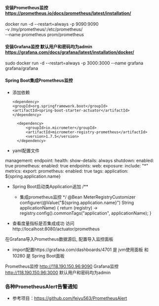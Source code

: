 #### 安装Prometheus监控 https://prometheus.io/docs/prometheus/latest/installation/

docker run -d --restart=always -p 9090:9090 \
-v /my/prometheus/:/etc/prometheus/  \
--name prometheus  prom/prometheus


#### 安装Grafana监控 默认用户和密码均为admin  https://grafana.com/docs/grafana/latest/installation/docker/

sudo docker run  -d --restart=always -p 3000:3000 --name grafana grafana/grafana

#### Spring Boot集成Prometheus监控
- 添加依赖
  
    <!-- Spring Boot监控 -->
      <dependency>
      <groupId>org.springframework.boot</groupId>
      <artifactId>spring-boot-starter-actuator</artifactId>
      </dependency>
  
  <!-- Prometheus监控  https://prometheus.io/docs/introduction/overview/ -->
        <dependency>
            <groupId>io.micrometer</groupId>
            <artifactId>micrometer-registry-prometheus</artifactId>
            <version>1.7.5</version>
        </dependency>

- yaml配置文件

management:
  endpoint:
    health:
      show-details: always
    shutdown:
      enabled: true
    prometheus:
      enabled: true
  endpoints:
    web:
      exposure:
        include: "*"
  metrics:
    export:
      prometheus:
        enabled: true
    tags:
      application: ${spring.application.name}

- Spring Boot启动类Application追加
  /**
  * 集成prometheus监控
    */
    @Bean
    MeterRegistryCustomizer<MeterRegistry> configurer(@Value("${spring.application.name}") String applicationName) {
    return (registry) -> registry.config().commonTags("application", applicationName);
    }

- 查看度量指标是否集成成功
  访问 http://localhost:8080/actuator/prometheus

在Grafana导入Prometheus数据源后, 配置导入监控面板
- import配置https://grafana.com/dashboards/4701 是 jvm使用面板 和 10280 是 Spring Boot面板

Prometheus监控 http://118.190.150.96:9090
Grafana监控 http://118.190.150.96:3000  默认用户和密码均为admin


###  各种PrometheusAlert告警通知  
- 参考项目：https://github.com/feiyu563/PrometheusAlert